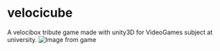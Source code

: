 # velocicube
A velocibox tribute game made with unity3D for VideoGames subject at university.
![](http://i.imgur.com/URSzVhT.png "Image from game")
